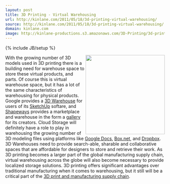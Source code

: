 ```yaml
---
layout: post
title: 3D Printing - Virtual Warehousing
url: http://kinlane.com/2011/05/18/3d-printing-virtual-warehousing/
source: http://kinlane.com/2011/05/18/3d-printing-virtual-warehousing/
domain: kinlane.com
image: http://kinlane-productions.s3.amazonaws.com/3D-Printing/3d-printing-warehousing.jpg
---
```

{% include JB/setup %}<p>
     <img class="c1"
        src="http://kinlane-productions.s3.amazonaws.com/3D-Printing/3d-printing-warehousing.jpg"
        alt=""
        width="250"
        align="right" />With the growing number of 3D models used in 3D printing there is a building need for warehouse space to store these virtual products, and parts. Of course this is virtual warehouse space, but it has a lot of the same characteristics of warehousing for physical products. Google provides a <a title="3D Warehouse"
        href="http://sketchup.google.com/3dwarehouse/">3D Warehouse</a> for users of its <a title="SketchUp"
        href="http://sketchup.google.com/">SketchUp</a> softare, and <a title="Shapeways"
        href="http://www.shapeways.com/">Shapeways</a> provides a marketplace and warehouse in the form a <a title="Gallery"
        href="http://www.shapeways.com/gallery">gallery</a> for its creators. Cloud Storage will definitely have a role to play in warehousing the growing number of 3D modeling files using platforms like <a title="Google Docs"
        href="http://docs.google.com">Google Docs</a>, <a title="Box.net"
        href="http://Box.net">Box.net</a>, and <a title="Dropbox"
        href="www.dropbox.com">Dropbox</a>. 3D Warehouses need to provide search-able, sharable and collaborative spaces that are affordable for designers to store and retrieve their work. As 3D printing becomes a larger part of the global manufacturing supply chain, virtual warehousing across the globe will also become necessary to provide localized storage solutions. 3D printing offers significant advantages over traditional manufacturing when it comes to warehousing, but it still will be a critical part of the <a title="3D print and manufacturing supply chain"
        href="http://www.kinlane.com/2011/05/3d-printing-and-manufacturing-supply-chain/">3D print and manufacturing supply chain</a>.
</p>